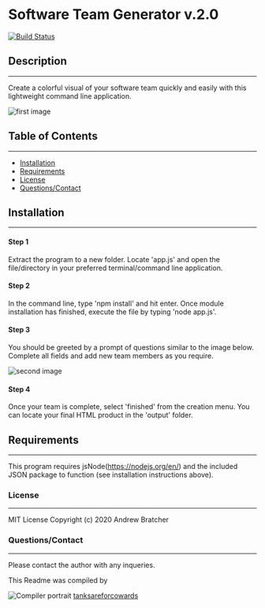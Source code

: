 
# Software Team Generator v.2.0
[![Build Status](https://travis-ci.com/tanksareforcowards/09_readme_generator.svg?branch=master)](https://travis-ci.com/tanksareforcowards/09_readme_generator)

## Description
----
Create a colorful visual of your software team quickly and easily with this lightweight command line application.

![first image](https://raw.githubusercontent.com/tanksareforcowards/homework10_template_engine/master/Develop/lib/img1.png)

## Table of Contents
----
* [Installation](#installation)
* [Requirements](#requirements)
* [License](#license)
* [Questions/Contact](#contact)

## Installation
----
#### Step 1
Extract the program to a new folder.  Locate 'app.js' and open the file/directory in your preferred terminal/command line application.

#### Step 2
In the command line, type 'npm install' and hit enter.  Once module installation has finished, execute the file by typing 'node app.js'.

#### Step 3
You should be greeted by a prompt of questions similar to the image below.  Complete all fields and add new team members as you require.

![second image](https://raw.githubusercontent.com/tanksareforcowards/homework10_template_engine/master/Develop/lib/img2.png)

#### Step 4
Once your team is complete, select 'finished' from the creation menu.  You can locate your final HTML product in the 'output' folder.

## Requirements
----
This program requires jsNode(https://nodejs.org/en/) and the included JSON package to function (see installation instructions above).

### License
----
MIT License Copyright (c) 2020 Andrew Bratcher


### Questions/Contact
----
Please contact the author with any inqueries.

This Readme was compiled by 

![Compiler portrait](https://avatars.githubusercontent.com/tanksareforcowards) [tanksareforcowards](https://github.com/tanksareforcowards) 

